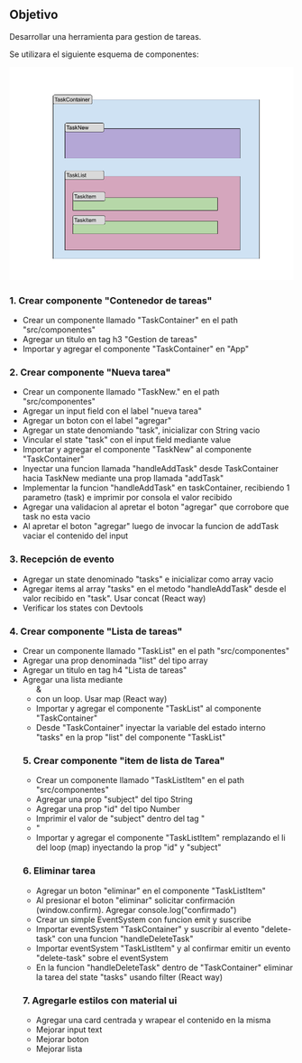 ## Objetivo

Desarrollar una herramienta para gestion de tareas.

Se utilizara el siguiente esquema de componentes:

![Texto alternativo](EsquemaDeComponentes.png "Título alternativo")


### 1. Crear componente "Contenedor de tareas"

- Crear un componente llamado "TaskContainer" en el path "src/componentes"
- Agregar un titulo en tag h3 "Gestion de tareas"
- Importar y agregar el componente "TaskContainer" en "App"

### 2. Crear componente "Nueva tarea"

- Crear un componente llamado "TaskNew." en el path "src/componentes"
- Agregar un input field con el label "nueva tarea"
- Agregar un boton con el label "agregar"
- Agregar un state denomiando "task", inicializar con String vacio
- Vincular el state "task" con el input field mediante value
- Importar y agregar el componente "TaskNew" al componente "TaskContainer"
- Inyectar una funcion llamada "handleAddTask" desde TaskContainer hacia TaskNew mediante una prop llamada "addTask"
- Implementar la funcion "handleAddTask" en taskContainer, recibiendo 1 parametro (task) e imprimir por consola el valor recibido
- Agregar una validacion al apretar el boton "agregar" que corrobore que task no esta vacio
- Al apretar el boton "agregar" luego de invocar la funcion de addTask vaciar el contenido del input


### 3. Recepción de evento
- Agregar un state denominado "tasks" e inicializar como array vacio
- Agregar items al array "tasks" en el metodo "handleAddTask" desde el valor recibido en "task". Usar concat (React way)
- Verificar los states con  Devtools

### 4. Crear componente "Lista de tareas"

- Crear un componente llamado "TaskList" en el path "src/componentes"
- Agregar una prop denominada "list" del tipo array
- Agregar un titulo en tag h4 "Lista de tareas"
- Agregar una lista mediante <ul> & <li> con un loop. Usar map (React way)
- Importar y agregar el componente "TaskList" al componente "TaskContainer"
- Desde "TaskContainer" inyectar la variable del estado interno "tasks" en la prop "list" del componente "TaskList"

### 5. Crear componente "item de lista de Tarea"

- Crear un componente llamado "TaskListItem" en el path "src/componentes"
- Agregar una prop "subject" del tipo String
- Agregar una prop "id" del tipo Number
- Imprimir el valor de "subject" dentro del tag "<li>"
- Importar y agregar el componente "TaskListItem" remplazando el li del loop (map) inyectando la prop "id" y "subject"



### 6. Eliminar tarea
- Agregar un boton "eliminar" en el componente "TaskListItem"
- Al presionar el boton "eliminar" solicitar confirmación (window.confirm). Agregar console.log("confirmado")
- Crear un simple EventSystem con funcion emit y suscribe
- Importar eventSystem "TaskContainer" y suscribir al evento "delete-task" con una funcion "handleDeleteTask"
- Importar eventSystem "TaskListItem" y al confirmar emitir un evento "delete-task" sobre el eventSystem
- En la funcion "handleDeleteTask" dentro de "TaskContainer" eliminar la tarea del state "tasks" usando filter (React way) 


### 7. Agregarle estilos con material ui

- Agregar una card centrada y wrapear el contenido en la misma
- Mejorar input text
- Mejorar boton
- Mejorar lista